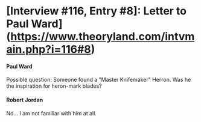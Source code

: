 # [Interview #116, Entry #8]: Letter to Paul Ward](https://www.theoryland.com/intvmain.php?i=116#8)

#### Paul Ward

Possible question: Someone found a "Master Knifemaker" Herron. Was he the inspiration for heron-mark blades?

#### Robert Jordan

No... I am not familiar with him at all.

